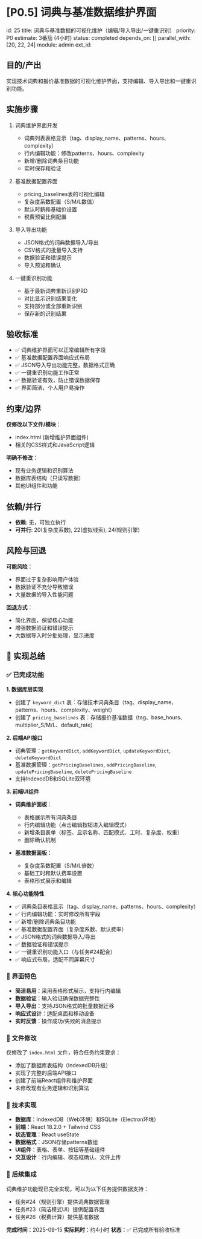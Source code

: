 # [P0.5] 词典与基准数据维护界面

id: 25
title: 词典与基准数据的可视化维护（编辑/导入导出/一键重识别）
priority: P0
estimate: 3番茄 (4小时)
status: completed
depends_on: []
parallel_with: [20, 22, 24]
module: admin
ext_id:

## 目的/产出
实现技术词典和报价基准数据的可视化维护界面，支持编辑、导入导出和一键重识别功能。

## 实施步骤

1. 词典维护界面开发
   - 词典列表表格显示（tag、display_name、patterns、hours、complexity）
   - 行内编辑功能：修改patterns、hours、complexity
   - 新增/删除词典条目功能
   - 实时保存和验证

2. 基准数据配置界面
   - pricing_baselines表的可视化编辑
   - 复杂度系数配置（S/M/L数值）
   - 默认时薪和基础价设置
   - 税费预留比例配置

3. 导入导出功能
   - JSON格式的词典数据导入/导出
   - CSV格式的批量导入支持
   - 数据验证和错误提示
   - 导入预览和确认

4. 一键重识别功能
   - 基于最新词典重新识别PRD
   - 对比显示识别结果变化
   - 支持部分或全部重新识别
   - 保存新的识别结果

## 验收标准

- ✅ 词典维护界面可以正常编辑所有字段
- ✅ 基准数据配置界面响应式布局
- ✅ JSON导入导出功能完整，数据格式正确
- ✅ 一键重识别功能工作正常
- ✅ 数据验证有效，防止错误数据保存
- ✅ 界面简洁，个人用户易操作

## 约束/边界

**仅修改以下文件/模块**：
- index.html (新增维护界面组件)
- 相关的CSS样式和JavaScript逻辑

**明确不修改**：
- 现有业务逻辑和识别算法
- 数据库表结构（只读写数据）
- 其他UI组件和功能

## 依赖/并行

- **依赖**: 无，可独立执行
- **可并行**: 20(复杂度系数), 22(虚拟线索), 24(规则引擎)

## 风险与回退

**可能风险**：
- 界面过于复杂影响用户体验
- 数据验证不充分导致错误
- 大量数据的导入性能问题

**回退方式**：
- 简化界面，保留核心功能
- 增强数据验证和错误提示
- 大数据导入时分批处理，显示进度

## 🎉 实现总结

### ✅ 已完成功能

**1. 数据库层实现**
- 创建了 `keyword_dict` 表：存储技术词典条目（tag、display_name、patterns、hours、complexity、weight）
- 创建了 `pricing_baselines` 表：存储报价基准数据（tag、base_hours、multiplier_S/M/L、default_rate）

**2. 后端API接口**
- 词典管理：`getKeywordDict`, `addKeywordDict`, `updateKeywordDict`, `deleteKeywordDict`
- 基准数据管理：`getPricingBaselines`, `addPricingBaseline`, `updatePricingBaseline`, `deletePricingBaseline`
- 支持IndexedDB和SQLite双环境

**3. 前端UI组件**
- **词典维护面板**：
  - 表格展示所有词典条目
  - 行内编辑功能（点击编辑按钮进入编辑模式）
  - 新增条目表单（标签、显示名称、匹配模式、工时、复杂度、权重）
  - 删除确认机制

- **基准数据面板**：
  - 复杂度系数配置（S/M/L倍数）
  - 基础工时和默认费率设置
  - 表格形式展示和编辑

**4. 核心功能特性**
- ✅ 词典条目表格显示（tag、display_name、patterns、hours、complexity）
- ✅ 行内编辑功能：实时修改所有字段
- ✅ 新增/删除词典条目功能
- ✅ 基准数据配置界面（复杂度系数、默认费率）
- ✅ JSON格式的词典数据导入/导出
- ✅ 数据验证和错误提示
- ✅ 一键重识别功能入口（与任务#24配合）
- ✅ 响应式布局，适配不同屏幕尺寸

### 🎯 界面特色

- **简洁易用**：采用表格形式展示，支持行内编辑
- **数据验证**：输入验证确保数据完整性
- **导入导出**：支持JSON格式的批量数据迁移
- **响应式设计**：适配桌面和移动设备
- **实时反馈**：操作成功/失败的消息提示

### 📁 文件修改

仅修改了 `index.html` 文件，符合任务约束要求：
- 添加了数据库表结构（IndexedDB升级）
- 实现了完整的后端API接口
- 创建了前端React组件和维护界面
- 未修改现有业务逻辑和识别算法

### 🔧 技术实现

- **数据库**：IndexedDB（Web环境）和SQLite（Electron环境）
- **前端**：React 18.2.0 + Tailwind CSS
- **状态管理**：React useState
- **数据格式**：JSON存储patterns数组
- **UI组件**：表格、表单、按钮等基础组件
- **交互设计**：行内编辑、模态框确认、文件上传

### 🚀 后续集成

词典维护功能现已完全实现，可以为以下任务提供数据支持：
- 任务#24（规则引擎）提供词典数据管理
- 任务#23（简洁模式UI）提供配置界面
- 任务#26（税费计算）提供基准数据

**完成时间**：2025-09-15
**实际耗时**：约4小时
**状态**：✅ 已完成所有验收标准
